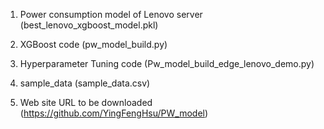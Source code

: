 1. Power consumption model of Lenovo server (best_lenovo_xgboost_model.pkl)

2. XGBoost code (pw_model_build.py)

3. Hyperparameter Tuning code (Pw_model_build_edge_lenovo_demo.py)

4. sample_data (sample_data.csv)

5. Web site URL to be downloaded (https://github.com/YingFengHsu/PW_model)
